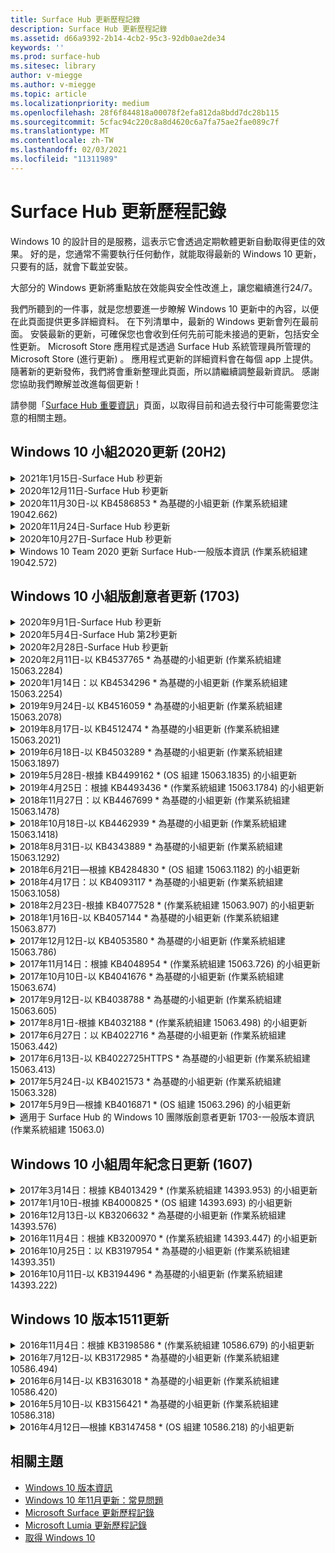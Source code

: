```yaml
---
title: Surface Hub 更新歷程記錄
description: Surface Hub 更新歷程記錄
ms.assetid: d66a9392-2b14-4cb2-95c3-92db0ae2de34
keywords: ''
ms.prod: surface-hub
ms.sitesec: library
author: v-miegge
ms.author: v-miegge
ms.topic: article
ms.localizationpriority: medium
ms.openlocfilehash: 28f6f844818a00078f2efa812da8bdd7dc28b115
ms.sourcegitcommit: 5cfac94c220c8a8d4620c6a7fa75ae2fae089c7f
ms.translationtype: MT
ms.contentlocale: zh-TW
ms.lasthandoff: 02/03/2021
ms.locfileid: "11311989"
---
```

# Surface Hub 更新歷程記錄

Windows 10 的設計目的是服務，這表示它會透過定期軟體更新自動取得更佳的效果。 好的是，您通常不需要執行任何動作，就能取得最新的 Windows 10 更新，只要有的話，就會下載並安裝。

大部分的 Windows 更新將重點放在效能與安全性改進上，讓您繼續進行24/7。

我們所聽到的一件事，就是您想要進一步瞭解 Windows 10 更新中的內容，以便在此頁面提供更多詳細資料。 在下列清單中，最新的 Windows 更新會列在最前面。 安裝最新的更新，可確保您也會收到任何先前可能未接過的更新，包括安全性更新。 Microsoft Store 應用程式是透過 Surface Hub 系統管理員所管理的 Microsoft Store (進行更新) 。 應用程式更新的詳細資料會在每個 app 上提供。
隨著新的更新發佈，我們將會重新整理此頁面，所以請繼續調整最新資訊。 感謝您協助我們瞭解並改進每個更新！

請參閱「[Surface Hub 重要資訊](https://support.microsoft.com/products/surface-devices/surface-hub)」頁面，以取得目前和過去發行中可能需要您注意的相關主題。

## Windows 10 小組2020更新 (20H2) 

<details>
<summary>2021年1月15日-Surface Hub 秒更新</summary>

此更新針對 Surface Hub 的2秒，並提供以下所述的驅動程式和固件更新：

* 表面 SMC 固件更新-3.93.139。0
* Surface UEFI 更新-694.3473.768。0
</details>

<details>
<summary>2020年12月11日-Surface Hub 秒更新</summary>

此更新針對 Surface Hub 的2秒，並提供以下所述的驅動程式和固件更新：

* 表面 SMC 固件更新-3.92.139。0
* Surface UEFI 更新-694.3447.768。0
</details>

<details>
<summary>2020年11月30日-以 KB4586853 * 為基礎的小組更新 (作業系統組建 19042.662) </summary>

此 Surface Hub 更新包括品質改善與安全性修正。 Surface Hub 的主要更新，在 [Windows 10 更新歷程記錄](https://support.microsoft.com/help/4581839/windows-10-update-history)中尚未說明，包括：

* 更新至 [隱私權設定] 頁面以提供其他選項。
* 修正以確保結束會話清除完全移除所有與 Edge Chromium 相關的資料。
* 解決 [歡迎/開始] 畫面上未顯示已開始的會議問題。
* 解決非 en-us 區域設定的雲端復原問題。
* 商務用 Skype
  * 改善方向音訊效能。
  * 當您在商務用 Skype 通話期間使用手寫筆時，會減少「手寫筆」音效。
* 在註冊至 Windows 測試人員計畫時，改善可靠性。
* 改善 Windows 團隊命令介面的可靠性。

請參閱 [Surface Hub 管理員指南](https://docs.microsoft.com/surface-hub/) ，以啟用/停用裝置功能及服務。 *[KB4586853](https://support.microsoft.com/help/4586853)
</details>

<details>
<summary>2020年11月24日-Surface Hub 秒更新</summary>

此更新針對 Surface Hub 的2秒，並提供以下所述的驅動程式和固件更新：

* 表面 SMC 固件更新-3.91.139。0
  * 改善連線備用的可靠性。
* Surface Touch 固件更新-3.91.139。0
  * 改善連線的待機觸控回應。
* Surface USB 音訊固件更新-3.91.139。0
* Surface 手寫筆固件更新-3.91.139。0
</details>

<details>
<summary>2020年10月27日-Surface Hub 秒更新</summary>

此更新針對 Surface Hub 的2秒，並提供以下所述的驅動程式和固件更新：

* Surface System 聚合器固件更新-4.14.139。0
* Surface UEFI 更新-694.3386.768。0
</details>

<details>
<summary>Windows 10 Team 2020 更新 Surface Hub-一般版本資訊 (作業系統組建 19042.572) </summary>

此 Surface Hub 更新包括品質改善與安全性修正。 在「[windows 10 小組2020更新](https://docs.microsoft.com/surface-hub/surface-hub-2020-update-whats-new)」的「新增功能」頁面上，說明 Surface Hub 的重要更新，但尚未在[windows 10 更新歷程記錄](https://support.microsoft.com/help/4581839/windows-10-update-history)中列出。

如需詳細資訊，請參閱「[安裝 Windows 10 Team 2020 更新](https://docs.microsoft.com/surface-hub/surface-hub-2020-update)」頁面，以取得依地區、發佈方法和裝置類型更新可用性的詳細資訊。
</details>

## Windows 10 小組版創意者更新 (1703) 

<details>
<summary>2020年9月1日-Surface Hub 秒更新</summary>

此更新針對 Surface Hub 的2秒，並提供以下所述的驅動程式和固件更新：

* 表面 SMC 固件更新-1.177.139。0
  * 改善欄位修復案例。
* Surface SSD 固件更新-5.14.139。0
  * 改善系統穩定性。
* Surface Serial Hub 驅動程式-9.40.139。0
  * 改善系統穩定性。
</details>

<details>
<summary>2020年5月4日-Surface Hub 第2秒更新</summary>

此更新針對 Surface Hub 的2秒，並提供以下所述的驅動程式和固件更新：

* Surface USB 音訊驅動程式-15.3.6。0
  * 改善方向音訊效能。
* 英特爾 (R) 顯示音訊驅動程式-10.27.0。5
  * 改善螢幕共用案例。
* 英特爾 (R) 圖形驅動程式-26.20.100.7263
  * 改善系統穩定性。
* 週邊系統驅動程式-1.7.139。0
  * 改善系統穩定性。
* 表面 SMC 固件更新-1.176.139。0
  * 改善系統穩定性。
</details>

<details>
<summary>2020年2月28日-Surface Hub 秒更新</summary>

此更新針對 Surface Hub 的2秒，並提供以下所述的驅動程式和固件更新：

* 表面整合驅動程式-13.46.139。0 
  * 改善顯示器的亮度情況。
* 英特爾 (R) 管理引擎介面驅動程式-1914.12.0.1256
  * 改善系統穩定性。
* 表面 SMC 固件更新-1.161.139。0
  * 改善手寫筆的電池效能。
* Surface UEFI 更新-694.2938.768。0
  * 改善系統穩定性。
</details>

<details>
<summary>2020年2月11日-以 KB4537765 * 為基礎的小組更新 (作業系統組建 15063.2284) </summary>

此 Surface Hub 更新包括品質改善與安全性修正。 Surface Hub 的主要更新，在 [Windows 10 更新歷程記錄](https://support.microsoft.com/help/4018124/windows-10-update-history)中尚未說明，包括：

* 解決在商務用 Skype 通話期間，其他參與者無法正常聽到中心2的問題。
* 改善 Surface Hub 上一些阿拉伯文、希伯來文及其他 RTL 語言使用案例的可靠性。

請參閱 [Surface Hub 管理員指南](https://docs.microsoft.com/surface-hub/) ，以啟用/停用裝置功能及服務。
*[KB4537765](https://support.microsoft.com/help/4537765)
</details>

<details>
<summary>2020年1月14日：以 KB4534296 * 為基礎的小組更新 (作業系統組建 15063.2254) </summary>

此 Surface Hub 更新包括品質改善與安全性修正。 Surface Hub 的主要更新，在 [Windows 10 更新歷程記錄](https://support.microsoft.com/help/4018124/windows-10-update-history)中尚未說明，包括：

* 解決 Microsoft Surface Hub 秒的記錄收集問題。

請參閱 [Surface Hub 管理員指南](https://docs.microsoft.com/surface-hub/) ，以啟用/停用裝置功能及服務。
*[KB4534296](https://support.microsoft.com/help/4534296)
</details>

<details>
<summary>2019年9月24日-以 KB4516059 * 為基礎的小組更新 (作業系統組建 15063.2078) </summary>

此 Surface Hub 更新包括品質改善與安全性修正。 Surface Hub 的主要更新，在 [Windows 10 更新歷程記錄](https://support.microsoft.com/help/4018124/windows-10-update-history)中尚未說明，包括：

 * 更新為 Surface Hub 2 的 [恢復設定] 頁面，以精確反映復原選項。
 * 更新至 Surface Hub 2 的 [歡迎] 畫面，以改善裝置 recognizability。
 * 解決 Windows 小組 shell 背景無法正確顯示的問題。
 * 解決 [開始] 功能表版面配置在使用 MDM 原則設定時的問題。
 * 已修正流覽某些內部網站時發生的 Microsoft Edge 問題。
 * 已修正在全螢幕模式中進行簡報時所發生之商務用 Skype 中的問題。

請參閱 [Surface Hub 管理員指南](https://docs.microsoft.com/surface-hub/) ，以啟用/停用裝置功能及服務。
*[KB4503289](https://support.microsoft.com/help/4503289)
</details>

<details>
<summary>2019年8月17日-以 KB4512474 * 為基礎的小組更新 (作業系統組建 15063.2021) </summary>

此 Surface Hub 更新包括品質改善與安全性修正。 Surface Hub 的主要更新，在 [Windows 10 更新歷程記錄](https://support.microsoft.com/help/4018124/windows-10-update-history)中尚未說明，包括：

 * 確保中樞2的影片輸出預設為「重複」模式。
 * 改善 Surface Hub 上一些阿拉伯文言使用案例的可靠性。

請參閱 [Surface Hub 管理員指南](https://docs.microsoft.com/surface-hub/) ，以啟用/停用裝置功能及服務。
*[KB4503289](https://support.microsoft.com/help/4503289)
 </details>

<details>
<summary>2019年6月18日-以 KB4503289 * 為基礎的小組更新 (作業系統組建 15063.1897) </summary>

此 Surface Hub 更新包括品質改善與安全性修正。 Surface Hub 的主要更新，在 [Windows 10 更新歷程記錄](https://support.microsoft.com/help/4018124/windows-10-update-history)中尚未說明，包括：

* 解決使用者無法使用 Azure Active Directory 帳戶登入 Microsoft Surface Hub 裝置的問題。 發生這個問題的原因是前一個會話未成功結束。
* 在裝置帳戶設定案例中新增 TLS 1.2 連線到身分識別提供者與 Exchange 的支援。
* 修正中心2上硬體診斷應用程式的可靠性。 
* 修正中心2的首次執行設定體驗，以改善一致性。 

請參閱 [Surface Hub 管理員指南](https://docs.microsoft.com/surface-hub/) ，以啟用/停用裝置功能及服務。
*[KB4503289](https://support.microsoft.com/help/4503289)
</details>

<details>
<summary>2019年5月28日-根據 KB4499162 * (OS 組建 15063.1835) 的小組更新</summary>

此 Surface Hub 更新包括品質改善與安全性修正。 Surface Hub 的主要更新，在 [Windows 10 更新歷程記錄](https://support.microsoft.com/help/4018124/windows-10-update-history)中尚未說明，包括：

* 確保 Surface Hub 使用者在「使用裝置帳號憑證」功能啟用之後，系統不會提示您輸入 proxy 認證。
* 解決由於音訊/視頻不是使用正確的 proxy 而導致 Skype 連線失敗的問題。
* 在商務用 Skype 中新增 TLS 1.2 的支援。
* 解決 skype 用戶端已停用 TLS 1.0 或 TLS 1.1 時，Skype 用戶端中的 SIP 連線失敗問題。

請參閱 [Surface Hub 管理員指南](https://docs.microsoft.com/surface-hub/) ，以啟用/停用裝置功能及服務。
*[KB4499162](https://support.microsoft.com/help/4499162)
</details>

<details>
<summary>2019年4月25日：根據 KB4493436 * (作業系統組建 15063.1784) 的小組更新</summary>

此 Surface Hub 更新包括品質改善與安全性修正。 Surface Hub 的主要更新，在 [Windows 10 更新歷程記錄](https://support.microsoft.com/help/4018124/windows-10-update-history)中尚未說明，包括：

* 解決與 Surface Hub 連接的一些 USB 裝置的影片和音訊同步處理問題。

請參閱 [Surface Hub 管理員指南](https://docs.microsoft.com/surface-hub/) ，以啟用/停用裝置功能及服務。
*[KB4493436](https://support.microsoft.com/help/4493436)
</details>

<details>
<summary>2018年11月27日：以 KB4467699 * 為基礎的小組更新 (作業系統組建 15063.1478) </summary>

此 Surface Hub 更新包括品質改善與安全性修正。 Surface Hub 的主要更新，在 [Windows 10 更新歷程記錄](https://support.microsoft.com/help/4018124/windows-10-update-history)中尚未說明，包括：

* 解決無法將某些使用者 Signing-In 至「我的會議與檔案」」的問題。

請參閱 [Surface Hub 管理員指南](https://docs.microsoft.com/surface-hub/) ，以啟用/停用裝置功能及服務。
*[KBKB4467699](https://support.microsoft.com/help/KB4467699)
</details>

<details>
<summary>2018年10月18日-以 KB4462939 * 為基礎的小組更新 (作業系統組建 15063.1418) </summary>

此 Surface Hub 更新包括品質改善與安全性修正。 Surface Hub 的主要更新，在 [Windows 10 更新歷程記錄](https://support.microsoft.com/help/4018124/windows-10-update-history)中尚未說明，包括：

* 商務用 Skype 修正： 
  * 解決從睡眠狀態繼續執行時的商務用 Skype 連線問題
  * 解決在裝置連線至網際網路時的商務用 Skype 網路連線問題
  * 解決從目錄搜尋使用者時，商務用 Skype 的當機問題
* 解決在企業 proxy 環境中，中心錯誤地報告「沒有網際網路連線」的問題。
* 已完成一項功能，可讓客戶以新的白板體驗進行操作。

請參閱 [Surface Hub 管理員指南](https://docs.microsoft.com/surface-hub/) ，以啟用/停用裝置功能及服務。
*[KB4462939](https://support.microsoft.com/help/4462939)
</details>

<details>
<summary>2018年8月31日-以 KB4343889 * 為基礎的小組更新 (作業系統組建 15063.1292) </summary>

此 Surface Hub 更新包括品質改善與安全性修正。 Surface Hub 的主要更新，在 [Windows 10 更新歷程記錄](https://support.microsoft.com/help/4018124/windows-10-update-history)中尚未說明，包括：

* 新增 Microsoft 團隊的支援
* 解決 Intune 註冊的任務管理問題
* 可讓系統管理員針對中樞停用立即訊息和電子郵件服務
* 針對 Surface Hub 商務用 Skype App 的其他錯誤修正及可靠性改善

請參閱 [Surface Hub 管理員指南](https://docs.microsoft.com/surface-hub/) ，以啟用/停用裝置功能及服務。
*[KB4343889](https://support.microsoft.com/help/4343889)
</details>

<details>
<summary>2018年6月21日—根據 KB4284830 * (OS 組建 15063.1182) 的小組更新</summary>

此 Surface Hub 更新包括品質改善與安全性修正。 Surface Hub 的主要更新，在 [Windows 10 更新歷程記錄](https://support.microsoft.com/help/4018124/windows-10-update-history)中尚未說明，包括：

* 在 EMEA 的 GDPR 需求支援的遙測變更

請參閱 [Surface Hub 管理員指南](https://docs.microsoft.com/surface-hub/) ，以啟用/停用裝置功能及服務。
*[KB4284830](https://support.microsoft.com/help/KB4284830)
</details>

<details>
<summary>2018年4月17日：以 KB4093117 * 為基礎的小組更新 (作業系統組建 15063.1058) </summary>

此 Surface Hub 更新包括品質改善與安全性修正。 Surface Hub 的主要更新，在 [Windows 10 更新歷程記錄](https://support.microsoft.com/help/4018124/windows-10-update-history)中尚未說明，包括：

* 解決有線投影問題
* 針對特定的 MDM (行動裝置管理) 原則啟用大量更新
* 解決國際通話的電話撥號程式問題
* 解決2個 Surface Hub 加入相同會議時的圖像解析度問題
* 解決) 憑證處理錯誤的 OMS (運營管理套件
* 解決會話結束時的安全性問題
* 解決 Miracast 問題，當 Surface Hub 指定給通道149到165時
  * 在歐洲、日本或以色列中，管道149到165將繼續無法使用，因為地區政府規定

請參閱 [Surface Hub 管理員指南](https://docs.microsoft.com/surface-hub/) ，以啟用/停用裝置功能及服務。
*[KB4093117](https://support.microsoft.com/help/4093117)
</details>

<details>
<summary>2018年2月23日-根據 KB4077528 * (作業系統組建 15063.907) 的小組更新</summary>

此 Surface Hub 更新包括品質改善與安全性修正。 Surface Hub 的主要更新，在 [Windows 10 更新歷程記錄](https://support.microsoft.com/help/4018124/windows-10-update-history)中尚未說明，包括：

* 已解決 MDM 設定未正確套用的問題
* 改善清除程式

請參閱 [Surface Hub 管理員指南](https://docs.microsoft.com/surface-hub/) ，以啟用/停用裝置功能及服務。
*[KB4077528](https://support.microsoft.com/help/4077528)
</details>

<details>
<summary>2018年1月16日-以 KB4057144 * 為基礎的小組更新 (作業系統組建 15063.877) </summary>

此 Surface Hub 更新包括品質改善與安全性修正。 Surface Hub 的主要更新，在 [Windows 10 更新歷程記錄](https://support.microsoft.com/help/4018124/windows-10-update-history)中尚未說明，包括：

* 新增可透過 MDM 管理 [開始] 功能表磚版面配置的功能
* MDM 錯誤修正密碼輪換設定

請參閱 [Surface Hub 管理員指南](https://docs.microsoft.com/surface-hub/) ，以啟用/停用裝置功能及服務。
*[KB4057144](https://support.microsoft.com/help/4057144)
</details>

<details>
<summary>2017年12月12日-以 KB4053580 * 為基礎的小組更新 (作業系統組建 15063.786) </summary>

此 Surface Hub 更新包括品質改善與安全性修正。 Surface Hub 的主要更新，在 [Windows 10 更新歷程記錄](https://support.microsoft.com/help/4018124/windows-10-update-history)中尚未說明，包括：

* 解決在商務用 Skype 通話期間，相機影片會閃 (撕裂或閃爍) 
* 解決通知中心 SSD ID 問題

請參閱 [Surface Hub 管理員指南](https://docs.microsoft.com/surface-hub/) ，以啟用/停用裝置功能及服務。
*[KB4053580](https://support.microsoft.com/help/4053580)
</details>

<details>
<summary>2017年11月14日：根據 KB4048954 * (作業系統組建 15063.726) 的小組更新</summary>

此 Surface Hub 更新包括品質改善與安全性修正。 Surface Hub 的主要更新，在 [Windows 10 更新歷程記錄](https://support.microsoft.com/help/4018124/windows-10-update-history)中尚未說明，包括：

* 允許客戶使用 MDM 原則啟用 802.1 x 有線網路驗證的功能更新。
* 一項功能更新，可讓使用者在開啟檔案時動態選取他們選擇的應用程式。
* 修正以確保結束會話清除完全移除使用者帳戶與裝置之間的所有連線。
* 改善清除時間及 Miracast 連線時間的效能修正。
* 在 ad hock 會議中引入輕鬆的驗證利用率。
* 修正可確保服務元件使用在整個裝置上設定的相同 proxy。
* 減少及更加徹底地保護裝置所傳送的遙測，減少頻寬使用量。
* 啟用功能，讓使用者在會議結束之後提供意見反應給 Microsoft。

請參閱 [Surface Hub 管理員指南](https://docs.microsoft.com/surface-hub/) ，以啟用/停用裝置功能及服務。
*[KB4048954](https://support.microsoft.com/help/4048954)
</details>

<details>
<summary>2017年10月10日-以 KB4041676 * 為基礎的小組更新 (作業系統組建 15063.674) </summary>

此 Surface Hub 更新包括品質改善與安全性修正。 Surface Hub 的主要更新，在 [Windows 10 更新歷程記錄](https://support.microsoft.com/help/4018124/windows-10-update-history)中尚未說明，包括：

* 商務用 Skype
  * 解決在從睡眠繼續執行時，需要重新開機裝置的問題。
  * 修正外部連絡人無法透過 Skype Online 中樞帳戶解析的問題。
* PowerPoint
  * 修正某些 PowerPoint 簡報無法在中樞上進行投影的問題。
* 一般
  * 修正以解決無法由系統管理員停用 USB 埠的問題。

*[KB4041676](https://support.microsoft.com/help/4041676)
</details>

<details>
<summary>2017年9月12日-以 KB4038788 * 為基礎的小組更新 (作業系統組建 15063.605)  </summary>

此 Surface Hub 更新包括品質改善與安全性修正。 Surface Hub 的主要更新，在 [Windows 10 更新歷程記錄](https://support.microsoft.com/help/4018124/windows-10-update-history)中尚未說明，包括：

* 安全性
  * 解決從睡眠狀態喚醒裝置時的 Bitlocker 問題。
* 一般
  * 減少裝置健康狀態遙測的頻率/數量，改善系統效能。
  * 無法修正裝置收集系統記錄的問題。

*[KB4038788](https://support.microsoft.com/help/4038788)
</details>

<details>
<summary>2017年8月1日-根據 KB4032188 * (作業系統組建 15063.498) 的小組更新</summary>

* 商務用 Skype 
  * 解決商務用 Skype Sign-In 問題，需要重試或重新開機系統。
  * 解決不正確顯示商務用 Skype 會議的時間。
  * 改善 Surface Hub 商務用 Skype 可靠性的修正程式。

*[KB4032188](https://support.microsoft.com/help/4032188)
</details>

<details>
<summary>2017年6月27日：以 KB4022716 * 為基礎的小組更新 (作業系統組建 15063.442) </summary>

此 Surface Hub 更新包括品質改善與安全性修正。 Surface Hub 的主要更新，在 [Windows 10 更新歷程記錄](https://support.microsoft.com/help/4018124/windows-10-update-history)中尚未說明，包括：

* 位址 NVIDIA 驅動程式當機，可能會讓睡眠84「Surface Hub 關閉，需要手動重新開機。
* 已解決某些 app 無法在84「Surface Hub」上啟動的問題。

*[KB4022716](https://support.microsoft.com/help/4022716)
</details>

<details>
<summary>2017年6月13日-以 KB4022725HTTPS * 為基礎的小組更新 (作業系統組建 15063.413) </summary>

此 Surface Hub 更新包括品質改善與安全性修正。 Surface Hub 的主要更新，在 [Windows 10 更新歷程記錄](https://support.microsoft.com/help/4018124/windows-10-update-history)中尚未說明，包括：

* 一般
  * 已解決畫筆筆跡放下筆問題
  * 已解決的問題導致延長「清理」會議的時間

*[KB4022725HTTPS](https://support.microsoft.com/help/4022725)
</details>

<details>
<summary>2017年5月24日-以 KB4021573 * 為基礎的小組更新 (作業系統組建 15063.328) </summary>

此 Surface Hub 更新包括品質改善與安全性修正。 Surface Hub 的主要更新，在 [Windows 10 更新歷程記錄](https://support.microsoft.com/help/4018124/windows-10-update-history)中尚未說明，包括：

* 一般
  * 已解決更新問題期間的 proxy 設定保持期問題

*[KB4021573](https://support.microsoft.com/help/4021573)
</details>

<details>
<summary>2017年5月9日—根據 KB4016871 * (OS 組建 15063.296) 的小組更新</summary>

此 Surface Hub 更新包括品質改善與安全性修正。 Surface Hub 的主要更新，在 [Windows 10 更新歷程記錄](https://support.microsoft.com/help/4018124/windows-10-update-history)中尚未說明，包括：

* 一般
  * 解決的睡眠/喚醒週期問題
  * 解決數個重設與恢復問題
  * [解決更新歷程記錄] 索引標籤問題
  * 已解決的 Miracast 服務啟動問題
* 應用程式
  * 已修正應用程式套件更新錯誤

*[KB4016871](https://support.microsoft.com/help/4016871)
</details>

<details>
<summary>適用于 Surface Hub 的 Windows 10 團隊版創意者更新 1703-一般版本資訊 (作業系統組建 15063.0) </summary>

此 Surface Hub 更新包括品質改善與安全性修正。 Surface Hub 的主要更新，在 [Windows 10 更新歷程記錄](https://support.microsoft.com/help/4018124/windows-10-update-history)中尚未說明，包括：

* 發展大型螢幕體驗 
  * 已改良歡迎和開始的會議輪播
  * 從 [開始] 功能表加入會議並直接結束會話
  * 應用程式可以在會話期間使用更多螢幕畫面
  * 簡化的 Skype 控制項
  * 改善提供意見反應的機制
* 存取我的個人內容 *
  * [歡迎] 或 [開始] 中的個人單一登入
  * 從 [開始] 功能表加入會議並直接結束會話
  * 透過商務用 OneDrive 直接從「開始」存取個人檔案
  * 預先填入的出席者登入
  * 精簡驗證流程與「驗證者」 app * *
* 部署 & 易管理性 
  * 透過大量資源調配簡化的 OOBE 體驗
  * 雲端裝置恢復服務
  * 企業用戶端憑證支援
  * 改良的 proxy 認證支援
  * 已新增並/improved Skype 服務品質 (QoS) 配置支援
  * 已新增在 [設定] 中設定預設裝置音量的功能
  * 改良 Surface Hub[設定](https://docs.microsoft.com/surface-hub/remote-surface-hub-management)的 MDM 支援
* 改良的安全性 
  * 已新增只能將 USB 磁片磁碟機限制為僅限 BitLocker 的功能
  * 已新增透過 MDM 停用 USB 埠的功能
  * 已新增在超時時停用「繼續會話」功能的功能
  * 有線 802.1 x 支援的新增
* 音訊與投影
  * 杜比音訊「人體喇叭」增強功能
  * 在商務用 Skype 通話期間，在使用手寫筆時減少「手寫筆」聲音
  * 已新增 Miracast 基礎結構連線的支援
* 可靠性和效能修正程式
  * 解決數個重設與恢復問題
  * 在利用用戶端憑證時已解決的 Surface Hub Exchange 驗證問題
  * 改良 Wi-Fi 的網路連線與認證穩定性
  * 修正在視頻播放期間進行的 Miracast 音訊砰及同步處理問題
  * 包含停用自動連線行為的 [已加入] 設定

* 單一登入功能需要使用 Office365 和商務用 OneDrive * * 請參閱管理員指南以瞭解服務需求

</details>

## Windows 10 小組周年紀念日更新 (1607) 

<details>
<summary>2017年3月14日：根據 KB4013429 * (作業系統組建 14393.953) 的小組更新</summary>

此 Surface Hub 更新包括品質改善與安全性修正。 Surface Hub 的主要更新，在 [Windows 10 更新歷程記錄](https://support.microsoft.com/help/4018124/windows-10-update-history)中尚未說明，包括：

* 一般
  * 檔案資源管理器的安全性修正程式可防止流覽受限制的檔案位置
* 商務用 Skype
  * 修正在遠端桌面電腦螢幕共用期間的位址延遲

*[KB4013429](https://support.microsoft.com/help/4013429)
</details>

<details>
<summary>2017年1月10日-根據 KB4000825 * (OS 組建 14393.693) 的小組更新</summary>

此 Surface Hub 更新包括品質改善與安全性修正。 Surface Hub 的主要更新，在 [Windows 10 更新歷程記錄](https://support.microsoft.com/help/4018124/windows-10-update-history)中尚未說明，包括：

* 已啟用106/109 鍵盤配置的選取，以搭配使用物理日文鍵盤

*[KB4000825](https://support.microsoft.com/help/4000825)
</details>

<details>
<summary>2016年12月13日-以 KB3206632 * 為基礎的小組更新 (作業系統組建 14393.576) </summary>

此 Surface Hub 更新包括品質改善與安全性修正。 Surface Hub 的主要更新，在 [Windows 10 更新歷程記錄](https://support.microsoft.com/help/4018124/windows-10-update-history)中尚未說明，包括：

* 解決有線連線音訊失真問題

*[KB3206632](https://support.microsoft.com/help/3206632)
</details>

<details>
<summary>2016年11月4日：根據 KB3200970 * (作業系統組建 14393.447) 的小組更新</summary>

此更新至 Windows 10 小組周年紀念日更新 (版本 1607) 的 Surface Hub 包括品質改良及安全性修正程式。 Surface Hub 的主要更新，在 [Windows 10 更新歷程記錄](https://support.microsoft.com/help/4018124/windows-10-update-history)中尚未說明，包括：

* 商務用 Skype 錯誤修正以改善可靠性

*[KB3200970](https://support.microsoft.com/help/3200970)
</details>

<details>
<summary>2016年10月25日：以 KB3197954 * 為基礎的小組更新 (作業系統組建 14393.351) </summary>

此 Surface Hub 更新包括品質改善與安全性修正。 Surface Hub 的主要更新，在 [Windows 10 更新歷程記錄](https://support.microsoft.com/help/4018124/windows-10-update-history)中尚未說明，包括：

* 啟用作業系統和 Bios 中的 [新睡眠] 功能，以減少 Surface Hub 的耗電量並改善其長期可靠性
* 一般
  * 解決螢幕小鍵盤有時候不會出現的情況
  * 解決在開啟 [排程會議] 時，偶爾會發生的白板應用程式班次
  * 解決在裝置重設之後，無法管理員變更本機系統管理員密碼的問題
  * BIOS 變更在裝置重設期間解決狀態欄追蹤問題
  * [UEFI 更新] 可解決斷電問題

*[KB3197954](https://support.microsoft.com/help/3197954)
</details>

<details>
<summary>2016年10月11日-以 KB3194496 * 為基礎的小組更新 (作業系統組建 14393.222) </summary>

此更新將 Windows 10 小組周年紀念更新帶入 Surface Hub，並包含品質改良與安全性修正程式。  (您的裝置在安裝後將會執行 Windows 10 版本1607。 ) 重要更新至 Surface Hub，但在 [Windows 10 更新歷程記錄](https://support.microsoft.com/help/4018124/windows-10-update-history)中並未說明，包括：

* 商務用 Skype
  * 加入會議時的效能改善，包括使用聯盟帳戶加入會議時的問題
  * 以影片為基礎的螢幕共用 (VBSS) 支援現在可在 Surface Hub 的商務用 Skype 上使用
  * 在閒置時間超過5分鐘之後解決中斷問題
  * 已解決 Skype Hub 與中樞畫面共用失敗問題
  * 改善 Skype 影片，包括：
    * 在會議中有多個視頻簡報者的影片遺失
    * 通話期間的影片裁剪
    * 其他參與者無法顯示的傳出通話影片
  * UPN 登入錯誤的解決問題
  * 在使用會話初始通訊協定時，使用撥號鍵台解決問題 (SIP) 通話
* 白板
  * 使用者現在可以透過 [共用功能] 來儲存及撤回使用 OneDrive online 服務 (的白板會議) 
  * 改善從 dock 移除手寫筆時的啟動白板
* 應用程式
  * 預先安裝的 OneDrive app，可存取您的個人和工作檔案
  * 預先安裝的相片 app，以查看相片和影片
  * 預先安裝的 PowerBI app，以查看儀表板
  * Office 應用程式（Word、Excel、PowerPoint）都已啟用筆跡功能
  * Surface Hub 上的邊緣現在支援以 Flash 為基礎的網站
* 一般
  * 在使用外部音訊裝置連接的 Surface Hub 上啟用音訊裝置選取 () 
  * 已啟用 DisplayPort 輸出連接器上的 HDCP 支援
  * [系統 UI] 變更為 [易用性優化] (請參閱 [使用者和系統管理指南](https://www.microsoft.com/surface/support/surface-hub) ，以取得其他詳細資料) 
  * 錯誤修正與效能優化，可加速 Azure Active Directory 登入流程
  * 大幅改善重設及還原 Surface Hub 所需的時間
  * 已在 [設定] 中新增 Windows Defender UI
  * 改善 UX 觸控以開始
  * 透過 Miracast 在支援的裝置上啟用超過1080p 無線投影的支援
  * 已解決啟動後出現「沒有網際網路連線」和「約會可能已過期」錯誤通知狀態
  * 改善螢幕小鍵盤的可靠性
  * 使用 Windows Imaging & 配置設計工具 (ICD) 和改良的操作管理套件 (OMS 的 Surface Hub 監視解決方案來建立 Surface Hub 配包的其他支援) 

*[KB3194496](https://support.microsoft.com/help/3194496)
</details>

## Windows 10 版本1511更新

<details>
<summary>2016年11月4日：根據 KB3198586 * (作業系統組建 10586.679) 的小組更新</summary>

Windows 10 小組 (版本 1511) 的更新，包括 [windows 10 更新歷程記錄](https://support.microsoft.com/help/4018124/windows-10-update-history)中所述的品質改良及安全性修正程式。 此更新中沒有 Surface Hub 特定專案。

*[KB3198586](https://support.microsoft.com/help/3198586)
</details>

<details>
<summary>2016年7月12日-以 KB3172985 * 為基礎的小組更新 (作業系統組建 10586.494) </summary>

此更新包括品質改善及安全性修正程式。 此更新不會引進任何新的作業系統功能。 針對 Surface Hub 的主要變更 (那些尚未包含在 [Windows 10 更新歷程記錄](https://support.microsoft.com/help/4018124/windows-10-update-history)) 中的變更，包括：

* 已修正導致 Windows 系統當機的問題
* 已修正導致重複邊緣當機的問題
* 已修正導致預關閉服務當機的問題
* 已修正會話後無法正確移除某些應用程式資料的問題
* 更新了 Broadcom NFC 驅動程式來改善 NFC 效能
* 更新的 Marvell Wi-Fi 驅動程式以改善 Miracast 效能
* 更新了 Nvidia 驅動程式來修正84「Surface Hub」裝置顯示暗淡或模糊內容的顯示錯誤
* 已修正許多商務用 Skype 問題，包括： 
  * 在會議期間導致商務用 Skype 中斷連線的問題
  * 當會議召集人在聯盟設定上時，使用者無法加入會議的問題
  * 啟用商務用 Skype 應用程式共用
  * 導致 Skype 應用程式當機的問題
* 在 [設定] 中新增提示，以通知使用者當裝置重設在完成之前中斷時，作業系統可能會損毀

*[KB3172985](https://support.microsoft.com/help/3172985)
</details>

<details>
<summary>2016年6月14日-以 KB3163018 * 為基礎的小組更新 (作業系統組建 10586.420) </summary>

此 Surface Hub 更新包括品質改善與安全性修正。 此更新不會引進任何新的作業系統功能。 Surface Hub 的主要更新，在 [Windows 10 更新歷程記錄](https://support.microsoft.com/help/4018124/windows-10-update-history)中尚未說明，包括：

* 受限制的發行。 請參閱2016年7月12日- [KB3172985](https://support.microsoft.com/en-us/help/3172985) (OS 組建 10586.494) ，以瞭解 Surface Hub 特定套件詳細資料

*[KB3163018](https://support.microsoft.com/help/3163018)
</details>

<details>
<summary>2016年5月10日-以 KB3156421 * 為基礎的小組更新 (作業系統組建 10586.318) </summary>

此 Surface Hub 更新包括品質改善與安全性修正。 此更新不會引進任何新的作業系統功能。 Surface Hub 的主要更新，在 [Windows 10 更新歷程記錄](https://support.microsoft.com/help/4018124/windows-10-update-history)中尚未說明，包括：

* 已修正某些 Microsoft Store 應用程式無法安裝 (OneDrive) 的問題
* 已修正導致觸控輸入在應用程式中停止回應的問題

*[KB3156421](https://support.microsoft.com/help/3156421)
</details>

<details>
<summary>2016年4月12日—根據 KB3147458 * (OS 組建 10586.218) 的小組更新</summary>

此 Surface Hub 更新包括品質改善與安全性修正。 此更新不會引進任何新的作業系統功能。 Surface Hub 的主要更新，在 [Windows 10 更新歷程記錄](https://support.microsoft.com/help/4018124/windows-10-update-history)中尚未說明，包括：

* 修正了無法在會話之間正確重設音量層級的問題

*[KB3147458](https://support.microsoft.com/help/3147458)
</details>

## 相關主題

* [Windows 10 版本資訊](https://go.microsoft.com/fwlink/p/?LinkId=724328)
* [Windows 10 年11月更新：常見問題](https://windows.microsoft.com/windows-10/windows-update-faq)
* [Microsoft Surface 更新歷程記錄](https://go.microsoft.com/fwlink/p/?LinkId=724327)
* [Microsoft Lumia 更新歷程記錄](https://go.microsoft.com/fwlink/p/?LinkId=785968)
* [取得 Windows 10](https://go.microsoft.com/fwlink/p/?LinkId=616447)
